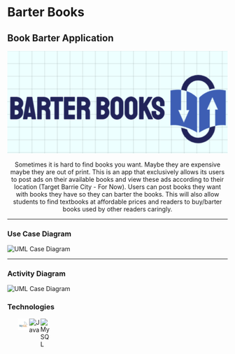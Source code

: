 # Barter Books

<p>
</p>

## Book Barter Application
![Logo](https://github.com/Brij15/BarterBook/blob/main/images/Logo%201.png)
<p style="text-align:center;">
 Sometimes it is hard to find books you want. Maybe they are expensive maybe they are out of print. This is an app that exclusively allows its users to post ads on their available books and view these ads according to their location (Target Barrie City - For Now). Users can post books they want with books they have so they can barter the books. This will also allow students to find textbooks at affordable prices and readers to buy/barter books used by other readers caringly. 
</p>

<hr>

<!-- ### Miro Board -->
<!--  ![BrainStorming](https://github.com/RoarshacH/ReadWithMe/blob/main/images/Miro.png) -->
### Use Case Diagram

 ![UML Case Diagram](https://github.com/Brij15/Luncheon/blob/main/images/class-diagram.jpeg)
<hr>

### Activity Diagram
![UML Case Diagram](https://github.com/Brij15/Luncheon/blob/main/images/activity-diagram.jpeg)

### Technologies
<ul style="list-style-type:none">
 <li> <img align="left" alt="MySQL" width="26px" src="https://raw.githubusercontent.com/github/explore/80688e429a7d4ef2fca1e82350fe8e3517d3494d/topics/mysql/mysql.png" />  </li>
 <li><img align="left" alt="Java" width="26px" src="https://cdn.iconscout.com/icon/free/png-512/java-23-225999.png" /> </li>
 <li><img align="left" alt="MySQL" width="26px" src="https://upload.wikimedia.org/wikipedia/commons/3/3e/Android_logo_2019.png" /> </li>
 </ul>


